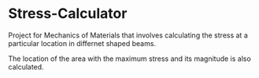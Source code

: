 # Stress-Calculator

Project for Mechanics of Materials that involves calculating the stress at a particular location in differnet shaped beams.

The location of the area with the maximum stress and its magnitude is also calculated.
